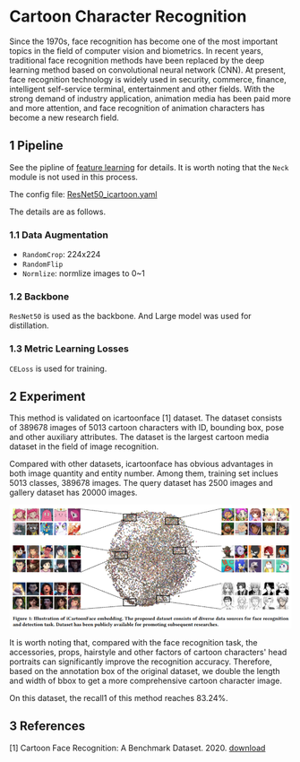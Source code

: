 # Cartoon Character Recognition

Since the 1970s, face recognition has become one of the most important topics in the field of computer vision and biometrics. In recent years, traditional face recognition methods have been replaced by the deep learning method based on convolutional neural network (CNN). At present, face recognition technology is widely used in security, commerce, finance, intelligent self-service terminal, entertainment and other fields. With the strong demand of industry application, animation media has been paid more and more attention, and face recognition of animation characters has become a new research field.

## 1 Pipeline

See the pipline of [feature learning](./feature_learning_en.md) for details. It is worth noting that the `Neck` module is not used in this process.

The config file: [ResNet50_icartoon.yaml](../../../ppcls/configs/Cartoonface/ResNet50_icartoon.yaml)

 The details are as follows.

### 1.1 Data Augmentation

- `RandomCrop`: 224x224
- `RandomFlip`
- `Normlize`:  normlize images to 0~1

### 1.2 Backbone

`ResNet50` is used as the backbone. And Large model was used for distillation.

### 1.3 Metric Learning Losses

`CELoss` is used for training.

## 2 Experiment

 This method is validated on icartoonface [1] dataset. The dataset consists of 389678 images of 5013 cartoon characters with ID, bounding box, pose and other auxiliary attributes. The dataset is the largest cartoon media dataset in the field of  image recognition.

Compared with other datasets, icartoonface has obvious advantages in both image quantity and entity number. Among them, training set inclues 5013 classes, 389678 images. The query dataset has 2500 images and gallery dataset has 20000 images.

![icartoon](../../images/icartoon1.png)

It is worth noting that, compared with the face recognition task, the accessories, props, hairstyle and other factors of cartoon characters' head portraits can significantly improve the recognition accuracy. Therefore, based on the annotation box of the original dataset, we double the length and width of bbox to get a more comprehensive cartoon character image.

 On this dataset, the recall1 of this method reaches 83.24%.

## 3 References

[1] Cartoon Face Recognition: A Benchmark Dataset. 2020. [download](https://github.com/luxiangju-PersonAI/iCartoonFace)
